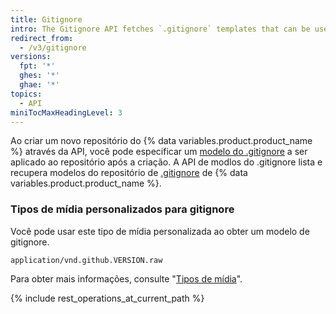 ```yaml
---
title: Gitignore
intro: The Gitignore API fetches `.gitignore` templates that can be used to ignore files and directories.
redirect_from:
  - /v3/gitignore
versions:
  fpt: '*'
  ghes: '*'
  ghae: '*'
topics:
  - API
miniTocMaxHeadingLevel: 3
---
```


Ao criar um novo repositório do {% data variables.product.product_name %} através da API, você pode especificar um [modelo do .gitignore](/github/getting-started-with-github/ignoring-files) a ser aplicado ao repositório após a criação. A API de modlos do .gitignore lista e recupera modelos do repositório de [.gitignore](https://github.com/github/gitignore) de {% data variables.product.product_name %}.

### Tipos de mídia personalizados para gitignore

Você pode usar este tipo de mídia personalizada ao obter um modelo de gitignore.

    application/vnd.github.VERSION.raw

Para obter mais informações, consulte "[Tipos de mídia](/rest/overview/media-types)".

{% include rest_operations_at_current_path %}
